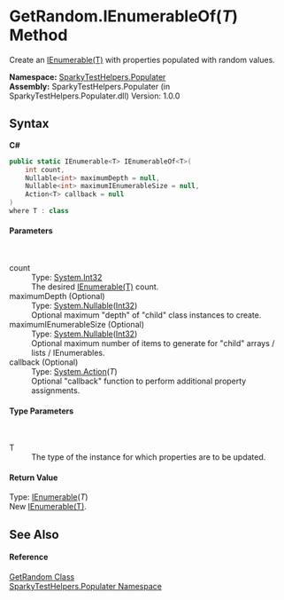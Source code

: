 # GetRandom.IEnumerableOf(*T*) Method 
 

Create an <a href="http://msdn2.microsoft.com/en-us/library/9eekhta0" target="_blank">IEnumerable(T)</a> with properties populated with random values.

**Namespace:**&nbsp;<a href="N_SparkyTestHelpers_Populater.md">SparkyTestHelpers.Populater</a><br />**Assembly:**&nbsp;SparkyTestHelpers.Populater (in SparkyTestHelpers.Populater.dll) Version: 1.0.0

## Syntax

**C#**<br />
``` C#
public static IEnumerable<T> IEnumerableOf<T>(
	int count,
	Nullable<int> maximumDepth = null,
	Nullable<int> maximumIEnumerableSize = null,
	Action<T> callback = null
)
where T : class

```


#### Parameters
&nbsp;<dl><dt>count</dt><dd>Type: <a href="http://msdn2.microsoft.com/en-us/library/td2s409d" target="_blank">System.Int32</a><br />The desired <a href="http://msdn2.microsoft.com/en-us/library/9eekhta0" target="_blank">IEnumerable(T)</a> count.</dd><dt>maximumDepth (Optional)</dt><dd>Type: <a href="http://msdn2.microsoft.com/en-us/library/b3h38hb0" target="_blank">System.Nullable</a>(<a href="http://msdn2.microsoft.com/en-us/library/td2s409d" target="_blank">Int32</a>)<br />Optional maximum "depth" of "child" class instances to create.</dd><dt>maximumIEnumerableSize (Optional)</dt><dd>Type: <a href="http://msdn2.microsoft.com/en-us/library/b3h38hb0" target="_blank">System.Nullable</a>(<a href="http://msdn2.microsoft.com/en-us/library/td2s409d" target="_blank">Int32</a>)<br />Optional maximum number of items to generate for "child" arrays / lists / IEnumerables.</dd><dt>callback (Optional)</dt><dd>Type: <a href="http://msdn2.microsoft.com/en-us/library/018hxwa8" target="_blank">System.Action</a>(*T*)<br />Optional "callback" function to perform additional property assignments.</dd></dl>

#### Type Parameters
&nbsp;<dl><dt>T</dt><dd>The type of the instance for which properties are to be updated.</dd></dl>

#### Return Value
Type: <a href="http://msdn2.microsoft.com/en-us/library/9eekhta0" target="_blank">IEnumerable</a>(*T*)<br />New <a href="http://msdn2.microsoft.com/en-us/library/9eekhta0" target="_blank">IEnumerable(T)</a>.

## See Also


#### Reference
<a href="T_SparkyTestHelpers_Populater_GetRandom.md">GetRandom Class</a><br /><a href="N_SparkyTestHelpers_Populater.md">SparkyTestHelpers.Populater Namespace</a><br />